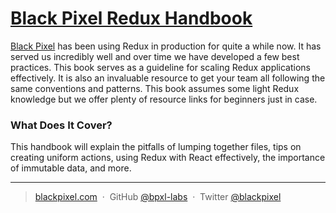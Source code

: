 # [Black Pixel Redux Handbook](http://bpxl-labs.github.io/redux-handbook/)

[Black Pixel](https://blackpixel.com/) has been using Redux in production for quite a while now. It has served us incredibly well and over time we have developed a few best practices. This book serves as a guideline for scaling Redux applications effectively. It is also an invaluable resource to get your team all following the same conventions and patterns. This book assumes some light Redux knowledge but we offer plenty of resource links for beginners just in case.

### What Does It Cover?

This handbook will explain the pitfalls of lumping together files, tips on creating uniform actions, using Redux with React effectively, the importance of immutable data, and more. 

---

> [blackpixel.com](https://blackpixel.com) &nbsp;&middot;&nbsp;
> GitHub [@bpxl-labs](https://github.com/bpxl-labs/) &nbsp;&middot;&nbsp;
> Twitter [@blackpixel](https://twitter.com/blackpixel)
